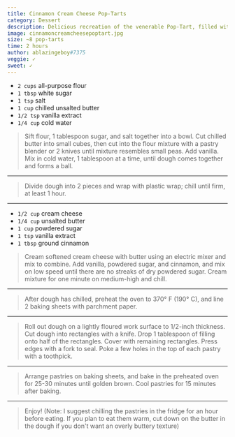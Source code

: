 ```yaml
---
title: Cinnamon Cream Cheese Pop-Tarts
category: Dessert
description: Delicious recreation of the venerable Pop-Tart, filled with a rich cream cheese filling!
image: cinnamoncreamcheesepoptart.jpg
size: ~8 pop-tarts
time: 2 hours
author: ablazingeboy#7375
veggie: ✓
sweet: ✓
---
```


* `2 cups` all-purpose flour
* `1 tbsp` white sugar
* `1 tsp` salt
* `1 cup` chilled unsalted butter
* `1/2 tsp` vanilla extract
* `1/4 cup` cold water

> Sift flour, 1 tablespoon sugar, and salt together into a bowl. Cut chilled butter into small cubes, then cut into the flour mixture with a pastry blender or 2 knives until mixture resembles small peas. Add vanilla. Mix in cold water, 1 tablespoon at a time, until dough comes together and forms a ball.

---

> Divide dough into 2 pieces and wrap with plastic wrap; chill until firm, at least 1 hour.

---

* `1/2 cup` cream cheese
* `1/4 cup` unsalted butter
* `1 cup` powdered sugar
* `1 tsp` vanilla extract
* `1 tbsp` ground cinnamon

> Cream softened cream cheese with butter using an electric mixer and mix to combine. Add vanilla, powdered sugar, and cinnamon, and mix on low speed until there are no streaks of dry powdered sugar. Cream mixture for one minute on medium-high and chill.

---

> After dough has chilled, preheat the oven to 370° F (190° C), and line 2 baking sheets with parchment paper.

---

> Roll out dough on a lightly floured work surface to 1/2-inch thickness. Cut dough into rectangles with a knife. Drop 1 tablespoon of filling onto half of the rectangles. Cover with remaining rectangles. Press edges with a fork to seal. Poke a few holes in the top of each pastry with a toothpick.

---

> Arrange pastries on baking sheets, and bake in the preheated oven for 25-30 minutes until golden brown. Cool pastries for 15 minutes after baking.

---

> Enjoy! (Note: I suggest chilling the pastries in the fridge for an hour before eating. If you plan to eat them warm, cut down on the butter in the dough if you don't want an overly buttery texture)
